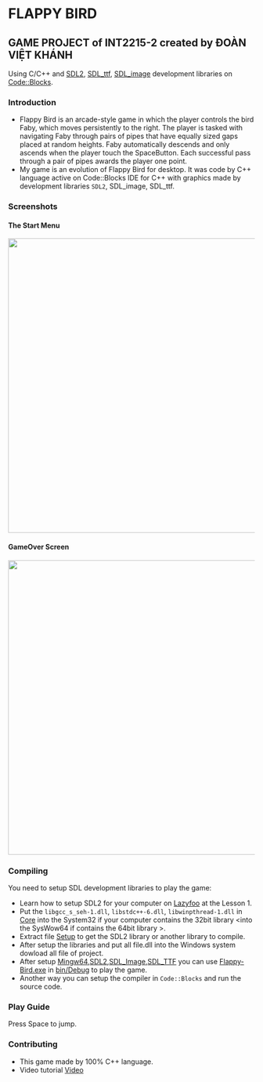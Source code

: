 # **FLAPPY BIRD**
## GAME PROJECT of INT2215-2 created by ĐOÀN VIỆT KHÁNH

Using C/C++ and [SDL2](https://www.libsdl.org/), [SDL_ttf](https://www.libsdl.org/projects/SDL_ttf/), [SDL_image](https://www.libsdl.org/projects/SDL_image/) development libraries on [Code::Blocks](https://www.codeblocks.org/).

### Introduction
  * Flappy Bird is an arcade-style game in which the player controls the bird Faby, which moves persistently to the right. The player is tasked with navigating Faby through pairs of pipes that have equally sized gaps placed at random heights. Faby automatically descends and only ascends when the player touch the SpaceButton. Each successful pass through a pair of pipes awards the player one point.
  * My game is an evolution of Flappy Bird for desktop. It was code by C++ language active on Code::Blocks IDE for C++ with graphics made by development libraries `SDL2`, SDL_image, SDL_ttf.
### Screenshots
#### The Start Menu 

<img src="https://user-images.githubusercontent.com/72251681/116425366-70f57180-a86c-11eb-844d-9c7b5a7f0230.png" width="600">

#### GameOver Screen

<img src="https://user-images.githubusercontent.com/72251681/116425427-7ce13380-a86c-11eb-9fdb-b72c4d2d315b.png" width="600">

### Compiling
You need to setup SDL development libraries to play the game:
* Learn how to setup SDL2 for your computer on [Lazyfoo](https://lazyfoo.net/tutorials/SDL/index.php) at the Lesson 1.
* Put the `libgcc_s_seh-1.dll`, `libstdc++-6.dll`, `libwinpthread-1.dll` in [Core](https://github.com/khanhvankhanh141/Flappy_Bird/tree/main/Core) into the System32 if your computer contains the 32bit library <into the SysWow64 if contains the 64bit library >.
* Extract file [Setup](https://github.com/khanhvankhanh141/Flappy_Bird/blob/main/Setup.rar) to get the SDL2 library or another library to compile.
* After setup the libraries and put all file.dll into the Windows system dowload all file of project.
* After setup [Mingw64](https://sourceforge.net/projects/mingw-w64/files/Toolchains%20targetting%20Win64/Personal%20Builds/mingw-builds/8.1.0/threads-win32/seh/x86_64-8.1.0-release-win32-seh-rt_v6-rev0.7z/download),[SDL2](https://www.libsdl.org/download-2.0.php),[SDL_Image](https://www.libsdl.org/projects/SDL_image/),[SDL_TTF](https://www.libsdl.org/projects/SDL_ttf/) you can use [Flappy-Bird.exe](https://github.com/khanhvankhanh141/Flappy_Bird/blob/main/bin/Debug/Flappy_Bird.exe) in [bin/Debug](https://github.com/khanhvankhanh141/Flappy_Bird/tree/main/bin/Debug) to play the game.
* Another way you can setup the compiler in `Code::Blocks` and run the source code.
### Play Guide
Press Space to jump.
### Contributing 
* This game made by 100% C++ language.
* Video tutorial [Video](https://drive.google.com/file/d/11HBMT8gQhvMPFny0q6_ZU8ow_vcE-CPJ/view?usp=sharing) 

